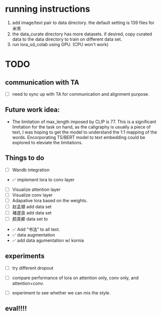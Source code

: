 # running instructions 
1. add image/text pair to data directory. the default setting is 139 files for 米芾
2. the data_curate directory has more datasets. if desired, copy curated data to the data directory to train on different data set. 
3. run lora_sd_colab using GPU. (CPU won't work) 



# TODO
## communication with TA
- [ ] need to sync up with TA for communication and alignment purpose. 

## Future work idea: 
* The limitation of max_length imposed by CLIP is 77. This is a significant limitation for the task on hand, as the caligraphy is usually a piece of text, I was hoping to get the model to understand the 1:1 mapping of the words.  Encorporating T5/BERT model to text embedding could be explored to eleviate the limitations. 



## Things to do
- [ ] Wandb integration 
- ✅ implement lora to conv layer  
- [ ] Visualize attention layer
- [ ] Visualize conv layer 
- [ ] Adapative lora based on the weights. 
- [ ] 赵孟頫 add data set
- [ ] 褚遂良 add data set
- [ ] 颜真卿 data set to
- ✅ Add “书法” to all text.
- ✅ data augmentation
- ✅ add data agumentation w/ kornia


## experiments 
- [ ] try different dropout
- [ ] compare performance of lora on attention only, conv only, and attention+conv.
- [ ] experiment to see whether we can mix the style.


## eval!!!!





